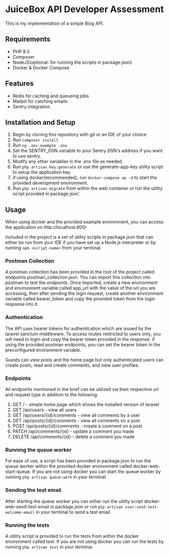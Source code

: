 # JuiceBox API Developer Assessment
This is my implementation of a simple Blog API.

## Requirements
- PHP 8.3
- Composer
- NodeJS(optional: for running the scripts in package.json)
- Docker & Docker Compose

## Features
- Redis for caching and queueing jobs
- Mailpit for catching emails
- Sentry integration

## Installation and Setup
1. Begin by cloning this repository with git or an IDE of your choice
2. Run `composer install`
3. Run `cp .env.example .env`
4. Set the SENTRY_DSN variable to your Sentry DSN's address if you want to use sentry.
5. Modify any other variables in the .env file as needed.
6. Run `php artisan key:generate` or use the generate-app-key utility script to setup the application key.
7. if using docker(recommended), run `docker-compose up -d` to start the provided development environment.
8. Run `php artisan migrate` from within the web container or run the utility script provided in package.json'.

## Usage
When using docker and the provided example environment, you can access the application on http://localhost:800/

Included in the project is a set of utility scripts in package.json that can either be run from your IDE if you have set up a Node.js interpreter or by running `npm <script-name>` from your terminal.

### Postman Collection
A postman collection has been provided in the root of the project called endpoints.postman_collection.json. You can import this collection into postman to test the endpoints. Once imported, create a new environment and environment variable called app_url with the value of the url you are accessing, then after sending the login request, create another environment variable called bearer_token and copy the provided token from the login response into it.

### Authentication
The API uses bearer tokens for authentication which are issued by the laravel sanctum middleware. To access routes restricted to users only, you will need to login and copy the bearer token provided in the response. if using the provided postman endpoints, you can set the bearer token in the preconfigured environment variable.

Guests can view posts and the home page but only authenticated users can create posts, read and create comments, and view user profiles.

### Endpoints
All endpoints mentioned in the brief can be utilized via their respective url and request type in addition to the following:
1. GET / - simple home page which shows the installed version of laravel
2. GET /api/users - view all users
3. GET /api/users/{id}/comments - view all comments by a user
4. GET /api/posts/{id}/comments - view all comments on a post
5. POST /api/posts/{id}/comments - create a comment on a post
6. PATCH /api/comments/{id} - update a comment you made
7. DELETE /api/comments/{id} - delete a comment you made

### Running the queue worker
For ease of use, a script has been provided in package.json to run the queue worker within the provided docker environment called docker-web-start-queue. If you are not using docker you can start the queue worker by running `php artisan queue:work` in your terminal.

### Sending the test email
After starting the queue worker you can either run the utility script docker-web-send-test-email in package.json or run `php artisan user:send-test-welcome-email` in your terminal to send a test email.

### Running the tests
A utility script is provided to run the tests from within the docker environment called test. If you are not using docker you can run the tests by running `php artisan test` in your terminal.
